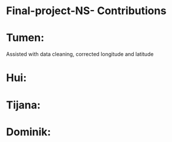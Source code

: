 # Final-project-NS- Contributions
# Tumen:
Assisted with data cleaning, corrected longitude and latitude
# Hui:
# Tijana:
# Dominik:
